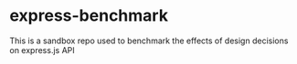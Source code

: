 # express-benchmark
This is a sandbox repo used to benchmark the effects of design decisions on express.js API

